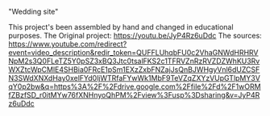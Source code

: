 "Wedding site"  


This project's been assembled by hand and changed in educational purposes.
The Original project: https://youtu.be/JyP4Rz6uDdc
The sources: https://www.youtube.com/redirect?event=video_description&redir_token=QUFFLUhqbFU0c2VhaGNWdHRHRVNpM2s3Q0FLeTZ5Y0pSZ3xBQ3Jtc0tsalFKS2c1TFRVZnRzRVZDZWhKU3RvWXZtcWpCMlE4SHBia0FRcE1pSm1EXzZxbFNZajJsQnBJWHgyVnl6dUZCSFN3SWdXNXdHay0xelFYd0ljWTRfaFYwWk1MbF9TeVZqZXYzVUpGTlpMY3VqY0p2bw&q=https%3A%2F%2Fdrive.google.com%2Ffile%2Fd%2F1wORMfZBzfSD_r0itMYw76fXNHnyoQhPM%2Fview%3Fusp%3Dsharing&v=JyP4Rz6uDdc